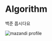 # Algorithm
백준 풉시다요

![mazandi profile](http://mazandi.herokuapp.com/api?handle={jjw04033}&theme=warm)
